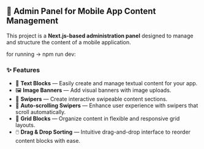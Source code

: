 ## 📱 Admin Panel for Mobile App Content Management

This project is a **Next.js-based administration panel** designed to manage and structure the content of a mobile application.

for running -> npm run dev:

### ✨ Features

- 📄 **Text Blocks** — Easily create and manage textual content for your app.
- 🖼️ **Image Banners** — Add visual banners with image uploads.
- 🔁 **Swipers** — Create interactive swipeable content sections.
- 🔄 **Auto-scrolling Swipers** — Enhance user experience with swipers that scroll automatically.
- 🧱 **Grid Blocks** — Organize content in flexible and responsive grid layouts.
- 🖱️ **Drag & Drop Sorting** — Intuitive drag-and-drop interface to reorder content blocks with ease.



